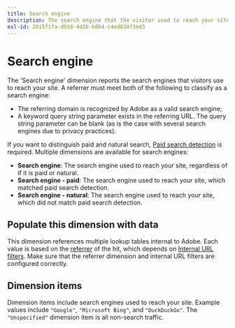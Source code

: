 ```yaml
---
title: Search engine
description: The search engine that the visitor used to reach your site.
exl-id: 2815f1fa-d938-4d2b-b864-c4ed834f3ed3
---
```

# Search engine

The 'Search engine' dimension reports the search engines that visitors use to reach your site. A referrer must meet both of the following to classify as a search engine:

* The referring domain is recognized by Adobe as a valid search engine;
* A keyword query string parameter exists in the referring URL. The query string parameter can be blank (as is the case with several search engines due to privacy practices).

If you want to distinguish paid and natural search, [Paid search detection](/help/admin/admin/paid-search-detection/paid-search-detection.md) is required. Multiple dimensions are available for search engines:

* **Search engine**: The search engine used to reach your site, regardless of if it is paid or natural.
* **Search engine - paid**: The search engine used to reach your site, which matched paid search detection.
* **Search engine - natural**: The search engine used to reach your site, which did not match paid search detection.

## Populate this dimension with data

This dimension references multiple lookup tables internal to Adobe. Each value is based on the [referrer](referrer.md) of the hit, which depends on [Internal URL filters](/help/admin/admin/internal-url-filter-admin.md). Make sure that the referrer dimension and internal URL filters are configured correctly.

## Dimension items

Dimension items include search engines used to reach your site. Example values include `"Google"`, `"Microsoft Bing"`, and `"DuckDuckGo"`. The `"Unspecified"` dimension item is all non-search traffic.
